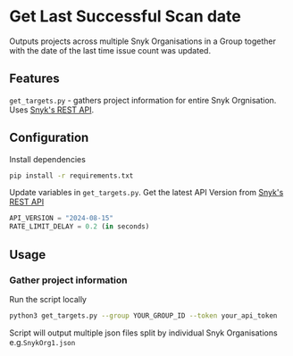 # Get Last Successful Scan date

Outputs projects across multiple Snyk Organisations in a Group together with the date of the last time issue count was updated.

## Features

`get_targets.py` - gathers project information for entire Snyk Orgnisation. Uses [Snyk's REST API](https://apidocs.snyk.io/).


## Configuration

Install dependencies
```sh
pip install -r requirements.txt
```

Update variables in `get_targets.py`. Get the latest API Version from [Snyk's REST API](https://apidocs.snyk.io/)
```py
API_VERSION = "2024-08-15"
RATE_LIMIT_DELAY = 0.2 (in seconds)
```

## Usage

### Gather project information 

Run the script locally

```sh
python3 get_targets.py --group YOUR_GROUP_ID --token your_api_token
```

Script will output multiple json files split by individual Snyk Organisations e.g.`SnykOrg1.json` 



